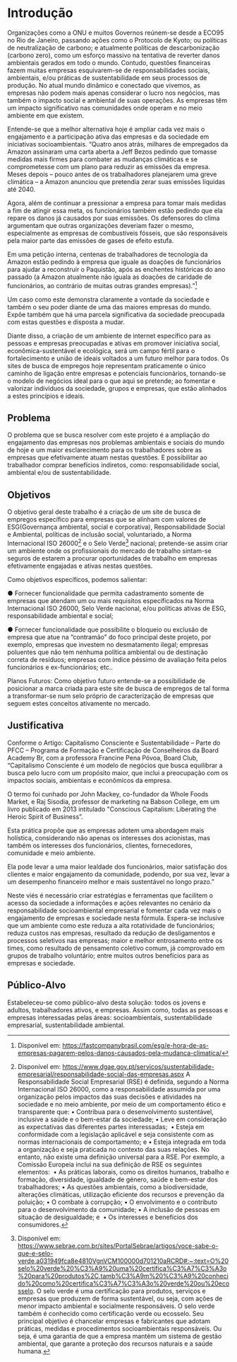 # Introdução

Organizações como a ONU e muitos Governos reúnem-se desde a ECO95 no Rio de Janeiro, passando ações como o Protocolo de Kyoto; ou políticas de neutralização de carbono; e atualmente políticas de descarbonização (carbono zero), como um esforço massivo na tentativa de reverter danos ambientais gerados em todo o mundo. Contudo, questões financeiras fazem muitas empresas esquivarem-se de responsabilidades sociais, ambientais, e/ou práticas de sustentabilidade em seus processos de produção.
No atual mundo dinâmico e conectado que vivemos, as empresas não podem mais apenas considerar o lucro nos negócios, mas também o impacto social e ambiental de suas operações. As empresas têm um impacto significativo nas comunidades onde operam e no meio ambiente em que existem.

Entende-se que a melhor alternativa hoje é ampliar cada vez mais o engajamento e a participação ativa das empresas e da sociedade em iniciativas socioambientais.
“Quatro anos atrás, milhares de empregados da Amazon assinaram uma carta aberta a Jeff Bezos pedindo que tomasse medidas mais firmes para combater as mudanças climáticas e se comprometesse com um plano para reduzir as emissões da empresa. Meses depois – pouco antes de os trabalhadores planejarem uma greve climática – a Amazon anunciou que pretendia zerar suas emissões líquidas até 2040.

Agora, além de continuar a pressionar a empresa para tomar mais medidas a fim de atingir essa meta, os funcionários também estão pedindo que ela repare os danos já causados por suas emissões. Os defensores do clima argumentam que outras organizações deveriam fazer o mesmo, especialmente as empresas de combustíveis fósseis, que são responsáveis pela maior parte das emissões de gases de efeito estufa.

Em uma petição interna, centenas de trabalhadores de tecnologia da Amazon estão pedindo à empresa que iguale as doações de funcionários para ajudar a reconstruir o Paquistão, após as enchentes históricas do ano passado (a Amazon atualmente não iguala as doações de caridade de funcionários, ao contrário de muitas outras grandes empresas).”[^1] 

Um caso como este demonstra claramente a vontade da sociedade e também o seu poder diante de uma das maiores empresas do mundo. Expõe também que há uma parcela significativa da sociedade preocupada com estas questões e disposta a mudar.

Diante disso, a criação de um ambiente de internet específico para as pessoas e empresas preocupadas e ativas em promover iniciativa social, econômica-sustentável e ecológica, será um campo fértil para o fortalecimento e união de ideais voltados a um futuro melhor para todos. Os sites de busca de empregos hoje representam praticamente o único caminho de ligação entre empresas e potenciais funcionários, tornando-se o modelo de negócios ideal para o que aqui se pretende; ao fomentar e valorizar indivíduos da sociedade, grupos e empresas, que estão alinhados a estes princípios e ideais.


## Problema

O problema que se busca resolver com este projeto é a ampliação do engajamento das empresas nos problemas ambientais e sociais do mundo de hoje e um maior esclarecimento para os trabalhadores sobre as empresas que efetivamente atuam nestas questões. E possibilitar ao trabalhador comprar benefícios indiretos, como: responsabilidade social, ambiental e/ou de sustentabilidade.


## Objetivos

O objetivo geral deste trabalho é a criação de um site de busca de empregos específico para empresas que se alinham com valores de ESG(Governança ambiental, social e corporativa), Responsabilidade Social e Ambiental, políticas de inclusão social, voluntariado, a Norma Internacional ISO 26000[^2] e o Selo Verde[^3] nacional; pretende-se assim criar um ambiente onde os profissionais do mercado de trabalho sintam-se seguros de estarem a procurar oportunidades de trabalho em empresas efetivamente engajadas e ativas nestas questões.

Como objetivos específicos, podemos salientar:

● Fornecer funcionalidade que permita cadastramento somente de empresas que atendam um ou mais requisitos especificados na Norma Internacional ISO 26000, Selo Verde nacional, e/ou políticas ativas de ESG, responsabilidade ambiental e social;

● Fornecer funcionalidade que possibilite o bloqueio ou exclusão de empresa que atue na “contramão” do foco principal deste projeto, por exemplo, empresas que investem no desmatamento ilegal; empresas poluentes que não tem nenhuma política ambiental ou de destinação correta de resíduos; empresas com índice péssimo de avaliação feita pelos funcionários e ex-funcionários; etc..

Planos Futuros: Como objetivo futuro entende-se a possibilidade de posicionar a marca criada para este site de busca de empregos de tal forma a transformar-se num selo próprio de caracterização de empresas que seguem estes conceitos ativamente no mercado.

## Justificativa

Conforme o Artigo: Capitalismo Consciente e Sustentabilidade – Parte do PFCC – Programa de Formação e Certificação de Conselheiros da Board Academy Br, com a professora Francine Pena Póvoa, Board Club, “Capitalismo Consciente é um modelo de negócios que busca equilibrar a busca pelo lucro com um propósito maior, que inclui a preocupação com os impactos sociais, ambientais e econômicos da empresa. 

O termo foi cunhado por John Mackey, co-fundador da Whole Foods Market, e Raj Sisodia, professor de marketing na Babson College, em um livro publicado em 2013 intitulado "Conscious Capitalism: Liberating the Heroic Spirit of Business”.

Esta prática propõe que as empresas adotem uma abordagem mais holística, considerando não apenas os interesses dos acionistas, mas também os interesses dos funcionários, clientes, fornecedores, comunidade e meio ambiente. 

Ela pode levar a uma maior lealdade dos funcionários, maior satisfação dos clientes e maior engajamento da comunidade, podendo, por sua vez, levar a um desempenho financeiro melhor e mais sustentável no longo prazo.”

Neste viés é necessário criar estratégias e ferramentas que facilitem o acesso da sociedade a informações e ações relevantes no cenário da responsabilidade socioambiental empresarial e fomentar cada vez mais o engajamento de empresas e sociedade nesta fórmula. Espera-se inclusive que um ambiente como este reduza a alta rotatividade de funcionários; reduza custos nas empresas, resultado da redução de desligamentos e processos seletivos nas empresas; maior e melhor entrosamento entre os times, como resultado de pensamento coletivo comum, já comprovado em grupos de trabalho voluntário; entre muitos outros benefícios para as empresas e sociedade.


## Público-Alvo

Estabeleceu-se como público-alvo desta solução: todos os jovens e adultos, trabalhadores ativos, e empresas. Assim como, todas as pessoas e empresas interessadas pelas áreas: socioambientais, sustentabilidade empresarial, sustentabilidade ambiental.



[^1]: Disponível em: https://fastcompanybrasil.com/esg/e-hora-de-as-empresas-pagarem-pelos-danos-causados-pela-mudanca-climatica/

[^2]: Disponível em: https://www.dgae.gov.pt/servicos/sustentabilidade-empresarial/responsabilidade-social-das-empresas.aspx
A Responsabilidade Social Empresarial (RSE) é definida, segundo a Norma Internacional ISO 26000, como a responsabilidade assumida por uma organização pelos impactos das suas decisões e atividades na sociedade e no meio ambiente, por meio de um comportamento ético e transparente que:
• Contribua para o desenvolvimento sustentável, inclusive a saúde e o bem-estar da sociedade; • Leve em consideração as expectativas das diferentes partes interessadas;  • Esteja em conformidade com a legislação aplicável e seja consistente com as normas internacionais de comportamento; e • Esteja integrada em toda a organização e seja praticada no contexto das suas relações.
No entanto, não existe uma definição universal para a RSE. Por exemplo, a Comissão Europeia inclui na sua definição de RSE os seguintes elementos: 
• As práticas laborais, como os direitos humanos, trabalho e formação, diversidade, igualdade de género, saúde e bem-estar dos trabalhadores; • As questões ambientais, como a biodiversidade, alterações climáticas, utilização eficiente dos recursos e prevenção da poluição; • O combate à corrupção; • O envolvimento e o contributo para o desenvolvimento da comunidade; • A inclusão de pessoas em situação de desigualdade; e  • Os interesses e benefícios dos consumidores.

[^3]: Disponível em: https://www.sebrae.com.br/sites/PortalSebrae/artigos/voce-sabe-o-que-e-selo-verde,a031949fca8e4810VgnVCM100000d701210aRCRD#:~:text=O%20selo%20verde%20%C3%A9%20uma%20certifica%C3%A7%C3%A3o%20para%20produtos%2C,tamb%C3%A9m%20%C3%A9%20conhecido%20como%20certifica%C3%A7%C3%A3o%20verde%20ou%20ecosselo.
O selo verde é uma certificação para produtos, serviços e empresas que produzem de forma sustentável, ou seja, com ações de menor impacto ambiental e socialmente responsáveis.
O selo verde também é conhecido como certificação verde ou ecosselo. Seu principal objetivo é chancelar empresas e fabricantes que adotam práticas, medidas e procedimentos socioambientais responsáveis. Ou seja, é uma garantia de que a empresa mantém um sistema de gestão ambiental, que garante a proteção dos recursos naturais e a saúde humana.


